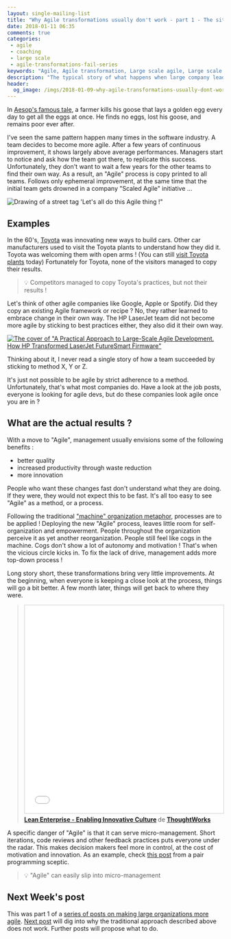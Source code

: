 ```yaml
---
layout: single-mailing-list
title: "Why Agile transformations usually don't work - part 1 - The situation"
date: 2018-01-11 06:35
comments: true
categories:
 - agile
 - coaching
 - large scale
 - agile-transformations-fail-series
keywords: "Agile, Agile transformation, Large scale agile, Large scale agile transformation"
description: "The typical story of what happens when large company leaders decide to go to Agile"
header:
  og_image: /imgs/2018-01-09-why-agile-transformations-usually-dont-work-part-1-the-situation/lets-all-do-this-agile-thing.jpg
---
```

In [Aesop's famous tale](https://en.wikipedia.org/wiki/The_Goose_That_Laid_the_Golden_Eggs), a farmer kills his goose that lays a golden egg every day to get all the eggs at once. He finds no eggs, lost his goose, and remains poor ever after.

I've seen the same pattern happen many times in the software industry. A team decides to become more agile. After a few years of continuous improvement, it shows largely above average performances. Managers start to notice and ask how the team got there, to replicate this success. Unfortunately, they don't want to wait a few years for the other teams to find their own way. As a result, an "Agile" process is copy printed to all teams. Follows only ephemeral improvement, at the same time that the initial team gets drowned in a company "Scaled Agile" initiative ...

![Drawing of a street tag 'Let's all do this Agile thing !"]({{site.url}}{{site.baseurl}}/imgs/2018-01-09-why-agile-transformations-usually-dont-work-part-1-the-situation/lets-all-do-this-agile-thing.jpg)

## Examples

In the 60's, [Toyota](https://en.wikipedia.org/wiki/History_of_Toyota) was innovating new ways to build cars. Other car manufacturers used to visit the Toyota plants to understand how they did it. Toyota was welcoming them with open arms ! (You can still [visit Toyota plants](http://www.visittoyotaky.com/) today) Fortunately for Toyota, none of the visitors managed to copy their results.

> 💡 Competitors managed to copy Toyota's practices, but not their results !

Let's think of other agile companies like Google, Apple or Spotify. Did they copy an existing Agile framework or recipe ? No, they rather learned to embrace change in their own way. The HP LaserJet team did not become more agile by sticking to best practices either, they also did it their own way.

[![The cover of "A Practical Approach to Large-Scale Agile Development. How HP Transformed LaserJet FutureSmart Firmware"]({{site.url}}{{site.baseurl}}/imgs/2018-01-09-why-agile-transformations-usually-dont-work-part-1-the-situation/hp-large-scale-agile-dev.jpg)](https://www.amazon.com/Practical-Approach-Large-Scale-Agile-Development/dp/0321821726/ref=sr_1_1?ie=UTF8&qid=1515476483&sr=8-1&keywords=hp+large+scale+agile)


Thinking about it, I never read a single story of how a team succeeded by sticking to method X, Y or Z.

It's just not possible to be agile by strict adherence to a method. Unfortunately, that's what most companies do. Have a look at the job posts, everyone is looking for agile devs, but do these companies look agile once you are in ?

## What are the actual results ?

With a move to "Agile", management usually envisions some of the following benefits :

*   better quality
*   increased productivity through waste reduction
*   more innovation

People who want these changes fast don't understand what they are doing. If they were, they would not expect this to be fast. It's all too easy to see "Agile" as a method, or a process.

Following the traditional ["machine" organization metaphor](http://www.reinventingorganizations.com/), processes are to be applied ! Deploying the new "Agile" process, leaves little room for self-organization and empowerment. People throughout the organization perceive it as yet another reorganization. People still feel like cogs in the machine. Cogs don't show a lot of autonomy and motivation ! That's when the vicious circle kicks in. To fix the lack of drive, management adds more top-down process !

Long story short, these transformations bring very little improvements. At the beginning, when everyone is keeping a close look at the process, things will go a bit better. A few month later, things will get back to where they were.

> <iframe src="//www.slideshare.net/slideshow/embed_code/key/JAoAahDozJKWD5?startSlide=13" width="595" height="485" frameborder="0" marginwidth="0" marginheight="0" scrolling="no" style="border:1px solid #CCC; border-width:1px; margin-bottom:5px; max-width: 100%;" allowfullscreen> </iframe> <div style="margin-bottom:5px"> <strong> <a href="//www.slideshare.net/ThoughtWorks/lean-enterprise-how-to-innovate-at-scale" title="Lean Enterprise - Enabling Innovative Culture" target="_blank">Lean Enterprise - Enabling Innovative Culture</a> </strong> de <strong><a href="//www.slideshare.net/ThoughtWorks" target="_blank">ThoughtWorks</a></strong> </div>

A specific danger of "Agile" is that it can serve micro-management. Short iterations, code reviews and other feedback practices puts everyone under the radar. This makes decision makers feel more in control, at the cost of motivation and innovation. As an example, check [this post](http://sceptical-meerkat.blogspot.fr/2016/12/pair-programming-whats-in-it-for-me.html) from a pair programming sceptic.

> 💡 "Agile" can easily slip into micro-management

## Next Week's post

This was part 1 of a [series of posts on making large organizations more agile]({{site.baseurl}}/categories/#agile-transformations-fail-series). [Next post](/why-agile-transformations-usually-dont-work-part-2-the-problem/) will dig into why the traditional approach described above does not work. Further posts will propose what to do.
